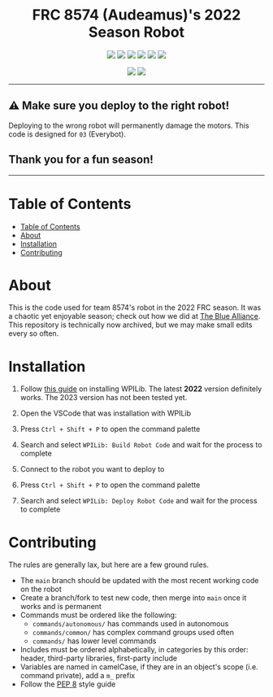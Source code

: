 <div align="center">

 # FRC 8574 (Audeamus)'s 2022 Season Robot

 ![](https://img.shields.io/badge/license-WPILib-orange)
 ![](https://img.shields.io/github/v/release/roboticsmgci/2022-robot)
 ![](https://img.shields.io/github/contributors/roboticsmgci/2022-robot)
 ![](https://img.shields.io/github/last-commit/roboticsmgci/2022-robot)
 ![](https://img.shields.io/badge/deploy%20to-8574__03-blue)
 ![](https://img.shields.io/badge/made%20with-c%2B%2B-blue)

 ![](https://img.shields.io/badge/ontario%20district-rookie%20all%20stars-%23ffbf00?style=for-the-badge)
 ![](https://img.shields.io/badge/world%20championships-had%20fun-brightgreen?style=for-the-badge)

</div>

---

## ⚠ Make sure you deploy to the right robot!

Deploying to the wrong robot will permanently damage the motors. This code is designed for `03` (Everybot). 

## Thank you for a fun season!

---

# Table of Contents

- [Table of Contents](#table-of-contents)
- [About](#about)
- [Installation](#installation)
- [Contributing](#contributing)

# About

This is the code used for team 8574's robot in the 2022 FRC season. It was a chaotic yet enjoyable season; check out how we did at [The Blue Alliance](https://www.thebluealliance.com/team/8574/2022). This repository is technically now archived, but we may make small edits every so often.

# Installation

1. Follow [this guide](https://github.com/roboticsmgci/main/blob/main/guides/wpilib/.installation.md) on installing WPILib. The latest **2022** version definitely works. The 2023 version has not been tested yet.

2. Open the VSCode that was installation with WPILib

3. Press `Ctrl + Shift + P` to open the command palette

4. Search and select `WPILib: Build Robot Code` and wait for the process to complete

5. Connect to the robot you want to deploy to

6. Press `Ctrl + Shift + P` to open the command palette

7. Search and select `WPILib: Deploy Robot Code` and wait for the process to complete

# Contributing

The rules are generally lax, but here are a few ground rules.

 - The `main` branch should be updated with the most recent working code on the robot
 - Create a branch/fork to test new code, then merge into `main` once it works and is permanent
 - Commands must be ordered like the following:
    - `commands/autonomous/` has commands used in autonomous
    - `commands/common/` has complex command groups used often
    - `commands/` has lower level commands
 - Includes must be ordered alphabetically, in categories by this order: header, third-party libraries, first-party include
 - Variables are named in camelCase, if they are in an object's scope (i.e. command private), add a `m_` prefix
 - Follow the [PEP 8](https://peps.python.org/pep-0008/) style guide
